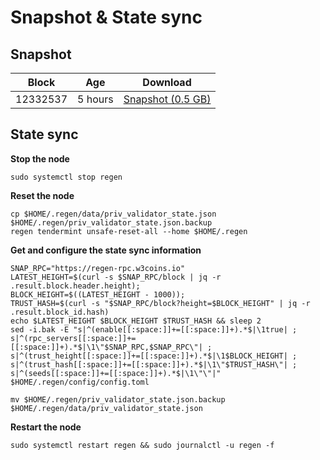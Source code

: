 # Snapshot & State sync

## Snapshot

|     Block   |     Age     |   Download  |
| ----------- | ----------- | ----------- |
|   12332537   |  5 hours | [Snapshot (0.5 GB)](https://s3.eu-central-1.amazonaws.com/w3coins.io/snapshots/regen-mainnet/regen_snapsot_latest.tar.lz4)  |

## State sync

**Stop the node**

```
sudo systemctl stop regen
```

**Reset the node**

```
cp $HOME/.regen/data/priv_validator_state.json $HOME/.regen/priv_validator_state.json.backup
regen tendermint unsafe-reset-all --home $HOME/.regen
```

**Get and configure the state sync information**

```
SNAP_RPC="https://regen-rpc.w3coins.io"
LATEST_HEIGHT=$(curl -s $SNAP_RPC/block | jq -r .result.block.header.height);
BLOCK_HEIGHT=$((LATEST_HEIGHT - 1000));
TRUST_HASH=$(curl -s "$SNAP_RPC/block?height=$BLOCK_HEIGHT" | jq -r .result.block_id.hash) 
echo $LATEST_HEIGHT $BLOCK_HEIGHT $TRUST_HASH && sleep 2
sed -i.bak -E "s|^(enable[[:space:]]+=[[:space:]]+).*$|\1true| ;
s|^(rpc_servers[[:space:]]+=[[:space:]]+).*$|\1\"$SNAP_RPC,$SNAP_RPC\"| ;
s|^(trust_height[[:space:]]+=[[:space:]]+).*$|\1$BLOCK_HEIGHT| ;
s|^(trust_hash[[:space:]]+=[[:space:]]+).*$|\1\"$TRUST_HASH\"| ;
s|^(seeds[[:space:]]+=[[:space:]]+).*$|\1\"\"|" $HOME/.regen/config/config.toml
```

```
mv $HOME/.regen/priv_validator_state.json.backup $HOME/.regen/data/priv_validator_state.json
```

**Restart the node**

```
sudo systemctl restart regen && sudo journalctl -u regen -f
```
